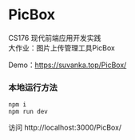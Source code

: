 # PicBox
CS176 现代前端应用开发实践
<br>
大作业：图片上传管理工具PicBox

Demo：https://suvanka.top/PicBox/

### 本地运行方法
```
npm i
npm run dev
```
访问 http://localhost:3000/PicBox/
